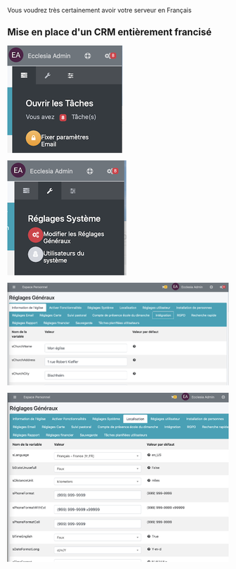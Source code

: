 Vous voudrez très certainement avoir votre serveur en Français

## Mise en place d'un CRM entièrement francisé

![Screenshot](../../img/installation/local1.png)

![Screenshot](../../img/installation/local2.png)

![Screenshot](../../img/installation/local3.png)

![Screenshot](../../img/installation/local4.png)

